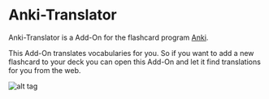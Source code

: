 # Anki-Translator

Anki-Translator is a Add-On for the flashcard program [Anki](http://ankisrs.net/).

This Add-On translates vocabularies for you. So if you want to add a new flashcard to your deck you can open this Add-On and let it find translations for you from the web.

![alt tag](https://raw.githubusercontent.com/jannewulf/Anki-Translator/dev/docs/Button.png)
